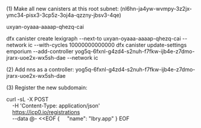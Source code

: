 (1) Make all new canisters at this root subnet: (nl6hn-ja4yw-wvmpy-3z2jx-ymc34-pisx3-3cp5z-3oj4a-qzzny-jbsv3-4qe)


uxyan-oyaaa-aaaap-qhezq-cai



dfx canister create lexigraph --next-to uxyan-oyaaa-aaaap-qhezq-cai --network ic  --with-cycles 10000000000000
dfx canister update-settings emporium --add-controller yog5q-6fxnl-g4zd4-s2nuh-f7fkw-ijb4e-z7dmo-jrarx-uoe2x-wx5sh-dae --network ic


(2) Add nns as a controller: yog5q-6fxnl-g4zd4-s2nuh-f7fkw-ijb4e-z7dmo-jrarx-uoe2x-wx5sh-dae

(3) Register the new subdomain: 

curl -sL -X POST \
    -H 'Content-Type: application/json' \
    https://icp0.io/registrations \
    --data @- <<EOF
{
    "name": "lbry.app"
}
EOF